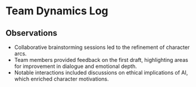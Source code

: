 # Team Dynamics Log

## Observations
- Collaborative brainstorming sessions led to the refinement of character arcs.
- Team members provided feedback on the first draft, highlighting areas for improvement in dialogue and emotional depth.
- Notable interactions included discussions on ethical implications of AI, which enriched character motivations.
